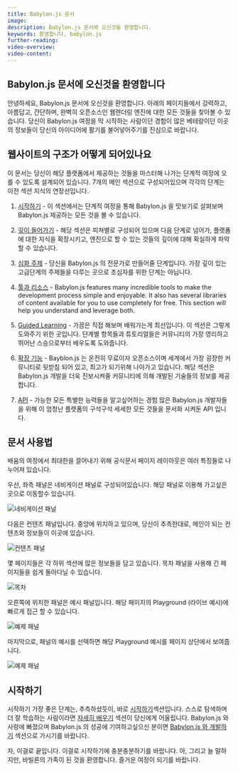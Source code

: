 ```yaml
---
title: Babylon.js 문서
image:
description: Babylon.js 문서에 오신것을 환영합니다.
keywords: 환영합니다, babylon.js
further-reading:
video-overview:
video-content:
---
```


<!-- ## Welcome To The Babylon.js Documentation -->
## Babylon.js 문서에 오신것을 환영합니다

<!-- Hello and welcome to the Babylon.js Documentation. In these pages you will find everything you could ever want to know about this powerful, beautiful, simple, and completely open-source web rendering engine. Whether you are just starting your Babylon.js journey, or you are a seasoned veteran, it is our sincere hope that the information contained here will help you bring your ideas to life. -->
안녕하세요, Babylon.js 문서에 오신것을 환영합니다. 아래의 페이지들에서 강력하고, 아름답고, 간단하며, 완벽히 오픈소스인 웹렌더링 엔진에 대한 모든 것들을 찾아볼 수 있습니다. 당신이 Babylon.js 여정을 막 시작하는 사람이던 경험이 많은 베테랑이던 이곳의 정보들이 당신의 아이디어에 활기를 불어넣어주기를 진심으로 바랍니다.

<!-- ## How It's Organized -->
## 웹사이트의 구조가 어떻게 되어있나요

<!-- This documentation is designed to take you on a step by step journey of mastering all that this platform has to offer. The information is organized into 7 main sections, each one expanding on the knowledge from the previous. -->
이 문서는 당신이 해당 플랫폼에서 제공하는 것들을 마스터해 나가는 단계적 여정에 오를 수 있도록 설계되어 있습니다. 7개의 메인 섹션으로 구성되어있으며 각각의 단계는 이전 섹션 지식의 연장선입니다.


<!-- 1. [시작하기](/start) - This section is designed to take you on a step by step journey of scratching the surface of Babylon.js and everything it has to offer. -->
1. [시작하기](/start) - 이 섹션에서는 단계적 여정을 통해 Babylon.js 을 맛보기로 살펴보며 Babylon.js 제공하는 모든 것을 볼 수 있습니다.

<!-- 2. [Diving Deeper](/divingDeeper) - Organized by feature, this section will help you take the next step, expand on your knowledge of the platform, and give you a solid understanding of the depth of possibilties in the engine. -->
2. [깊이 들어가기](/divingDeeper) - 해당 섹션은 피쳐별로 구성되어 있으며 다음 단계로 넘어가, 플랫폼에 대한 지식을 확장시키고, 엔진으로 할 수 있는 것들의 깊이에 대해 확실하게 파악할 수 있습니다.

<!-- 3. [Advanced Topics](/advanced_topics) - This section will transform you into a Babylon.js expert. Tackling the most dense and advanced topics, this section is not for the faint of heart. -->
3. [심화 주제](/advanced_topics) - 당신을 Babylon.js 의 전문가로 만들어줄 단계입니다. 가장 깊이 있는 고급단계의 주제들을 다루는 곳으로 초심자를 위한 단계는 아닙니다.

<!-- 4. [Tools And Resources](/toolsAndResources) - Babylon.js features many incredible tools to make the development process simple and enjoyable. It also has several libraries of content available for you to use completely for free. This section will help you understand and leverage both. -->
4. [툴과 리소스](/toolsAndResources) - Babylon.js features many incredible tools to make the development process simple and enjoyable. It also has several libraries of content available for you to use completely for free. This section will help you understand and leverage both.

<!-- 5. [Guided Learning](/guidedLearning) - Sometimes it's best to learn while doing. This section helps you do just that. These step by step articles and tutorials will help you learn from some of the communities best and brightest teachers. -->
5. [Guided Learning](/guidedLearning) - 가끔은 직접 해보며 배워가는게 최선입니다. 이 섹션은 그렇게 도와주기 위한 곳입니다. 단계별 항목들과 튜토리얼들은 커뮤니티의 가장 영리하고 뛰어난 스승으로부터 배우도록 도와줍니다.

<!-- 6. [Extensions](/extensions) - Bayblon.js is completely free and open source and has one of the world's most amazing development communities behind it, pushing it to be the best that it can be. This section contains information about some of the incredible technology built by the community to that will extend your Babylon.js development even further. -->
<!-- behind, pushing it 표현 다른 것 있을텐데 재검토 -->
6. [확장 기능](/extensions) - Bayblon.js 는 온전히 무료이자 오픈소스이며 세계에서 가장 굉장한 커뮤니티로 뒷받침 되어 있고, 최고가 되기위해 나아가고 있습니다. 해당 섹션은 Babylon.js 개발을 더욱 진보시켜줄 커뮤니티에 의해 개발된 기술들의 정보를 제공합니다.

<!-- 7. [API](/typedoc) - For the most seasoned Babylon.js developers, those who want to understand every single possible super power available, the API meticulously documents every corner of this fantastic platform. -->
<!-- 재검토 필요 -->
7. [API](/typedoc) - 가능한 모든 특별한 능력들을 알고싶어하는 경험 많은 Babylon.js 개발자들을 위해 이 엄청난 플랫폼의 구석구석 세세한 모든 것들을 문서화 시켜둔 API 입니다.

## 문서 사용법

<!-- The documentation page layout has several features that you'll want to know about in order to get the most out of your learning journey. -->
배움의 여정에서 최대한을 끌어내기 위해 공식문서 페이지 레이아웃은 여러 특징들로 나누어져 있습니다.

<!-- To start, the left most panel is the navigation pane. This pane is how you navigate to where you'd like to go. -->
우선, 좌측 패널은 네비게이션 패널로 구성되어있습니다. 해당 패널로 이용해 가고싶은 곳으로 이동할수 있습니다.

<!-- ![Navigation Pane](/img/home/home1.jpg) -->
![네비게이션 패널](/img/home/home1.jpg)

<!-- Next is the content pane. It's in the middle, and you guessed it, it contains the main content and information. -->
다음은 컨텐츠 패널입니다. 중앙에 위치하고 있으며, 당신이 추측한대로, 메인이 되는 컨텐츠와 정보들이 이곳에 있습니다.

<!-- ![Content Pane](/img/home/home2.jpg) -->
![컨텐츠 패널](/img/home/home2.jpg)

<!-- Some pages have a lot of information that's organized into sub sections. The table of contents pane makes it easy to navigate lengthier pages. -->
몇 페이지들은 각 하위 섹션에 많은 정보들을 담고 있습니다. 목차 패널을 사용해 긴 페이지들을 쉽게 돌아다닐 수 있습니다.

<!-- ![Table of Contents](/img/home/home4.jpg) -->
![목차](/img/home/home4.jpg)

<!-- The panel on the right is the examples pane. It provides quick access to every playground (live examples) on the current page. -->
오른쪽에 위치한 패널은 예시 패널입니다. 해당 페이지의 Playground (라이브 예시)에 빠르게 접근 할 수 있습니다.

<!-- ![Examples Pane](/img/home/home3.jpg) -->
![예제 패널](/img/home/home3.jpg)

<!-- Lastly, if you select any one of the examples in the examples pane, it will load that example inside of the playground pane at the top of the page content. -->
마지막으로, 패널의 예시를 선택하면 해당 Playground 예시를 페이지 상단에서 보여줍니다.

<!-- ![Examples Pane](/img/home/home5.jpg) -->
![예제 패널](/img/home/home5.jpg)

<!-- ## Getting Started -->
## 시작하기

<!-- The best place to get started is...well you guessed it, right at our [Getting Started](start/) section. If you're the type of learner that does better exploring on your own, then the [Diving Deeper](landing_pages/divingDeeperLandingPage) section is for you. If you are already in love with Babylon.js and want to start contributing to it's success, then the [Develop With Babylon.js](landing_pages/divingDeeperDevelopingLandingPage) section is the place for you. -->
시작하기 가장 좋은 단계는, 추측하셨듯이, 바로 [시작하기](start/)섹션입니다. 스스로 탐색하며 더 잘 학습하는 사람이라면 [자세히 배우기](landing_pages/divingDeeperLandingPage) 섹션이 당신에게 어울립니다. Babylon.js 와 사랑에 빠졌으며 Babylon.js 의 성공에 기여하고싶으신 분이면 [Babylon.js 와 개발하기](landing_pages/divingDeeperDevelopingLandingPage) 섹션으로 가시기를 바랍니다.

<!-- Well, that's it. Hopefully that's enough to get you started. Oh, and as we like to say, welcome to the Babylon family. Enjoy your journey! -->
자, 이걸로 끝입니다. 이걸로 시작하기에 충분충분하기를 바랍니다. 아, 그리고 늘 말하지만, 바빌론의 가족이 된 것을 환영합니다. 즐거운 여정이 되기를 바랍니다.